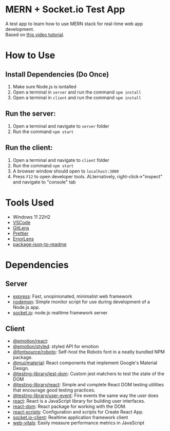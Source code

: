 # MERN + Socket.io Test App

A test app to learn how to use MERN stack for real-time web app development.
<br>
Based on [this video tutorial](https://www.youtube.com/watch?v=sxfnT36v7Uk).
<br>

# How to Use

## Install Dependencies (Do Once)

1. Make sure Node.js is isntalled
2. Open a terminal in `server` and run the command `npm install`
3. Open a terminal in `client` and run the command `npm install`

## Run the server:

1. Open a terminal and navigate to `server` folder
2. Run the command `npm start`

## Run the client:

1. Open a terminal and navigate to `client` folder
2. Run the command `npm start`
3. A browser window should open to `localhost:3000`
4. Press `F12` to open developer tools. ALternatively, right-click->"inspect" and navigate to "console" tab

# Tools Used

- Windows 11 22H2
- [VSCode](https://code.visualstudio.com/)
- [GitLens](https://www.gitkraken.com/gitlens?utm_source=gitlens-extension&utm_medium=in-app-links&utm_campaign=gitlens-logo-links)
- [Prettier](https://prettier.io/)
- [ErrorLens](https://github.com/usernamehw/vscode-error-lens)
- [package-json-to-readme](https://github.com/zeke/package-json-to-readme)

# Dependencies

## Server

- [express](https://ghub.io/express): Fast, unopinionated, minimalist web framework
- [nodemon](https://ghub.io/nodemon): Simple monitor script for use during development of a Node.js app.
- [socket.io](https://ghub.io/socket.io): node.js realtime framework server

## Client

- [@emotion/react](https://ghub.io/@emotion/react):
- [@emotion/styled](https://ghub.io/@emotion/styled): styled API for emotion
- [@fontsource/roboto](https://ghub.io/@fontsource/roboto): Self-host the Roboto font in a neatly bundled NPM package.
- [@mui/material](https://ghub.io/@mui/material): React components that implement Google&#39;s Material Design.
- [@testing-library/jest-dom](https://ghub.io/@testing-library/jest-dom): Custom jest matchers to test the state of the DOM
- [@testing-library/react](https://ghub.io/@testing-library/react): Simple and complete React DOM testing utilities that encourage good testing practices.
- [@testing-library/user-event](https://ghub.io/@testing-library/user-event): Fire events the same way the user does
- [react](https://ghub.io/react): React is a JavaScript library for building user interfaces.
- [react-dom](https://ghub.io/react-dom): React package for working with the DOM.
- [react-scripts](https://ghub.io/react-scripts): Configuration and scripts for Create React App.
- [socket.io-client](https://ghub.io/socket.io-client): Realtime application framework client
- [web-vitals](https://ghub.io/web-vitals): Easily measure performance metrics in JavaScript

